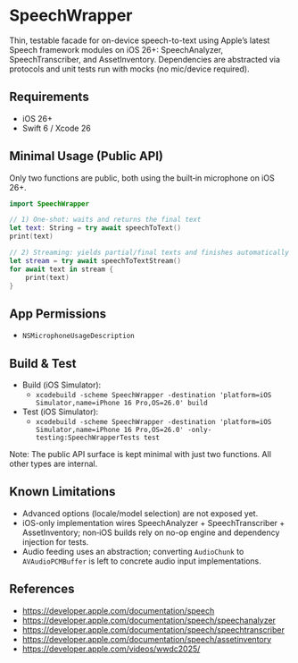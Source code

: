 # SpeechWrapper

Thin, testable facade for on-device speech-to-text using Apple’s latest Speech framework modules on iOS 26+: SpeechAnalyzer, SpeechTranscriber, and AssetInventory. Dependencies are abstracted via protocols and unit tests run with mocks (no mic/device required).

## Requirements
- iOS 26+
- Swift 6 / Xcode 26

## Minimal Usage (Public API)
Only two functions are public, both using the built‑in microphone on iOS 26+.

```swift
import SpeechWrapper

// 1) One‑shot: waits and returns the final text
let text: String = try await speechToText()
print(text)

// 2) Streaming: yields partial/final texts and finishes automatically
let stream = try await speechToTextStream()
for await text in stream {
    print(text)
}
```

## App Permissions
- `NSMicrophoneUsageDescription`

## Build & Test
- Build (iOS Simulator):
  - `xcodebuild -scheme SpeechWrapper -destination 'platform=iOS Simulator,name=iPhone 16 Pro,OS=26.0' build`
- Test (iOS Simulator):
  - `xcodebuild -scheme SpeechWrapper -destination 'platform=iOS Simulator,name=iPhone 16 Pro,OS=26.0' -only-testing:SpeechWrapperTests test`

Note: The public API surface is kept minimal with just two functions. All other types are internal.

## Known Limitations
- Advanced options (locale/model selection) are not exposed yet.
- iOS-only implementation wires SpeechAnalyzer + SpeechTranscriber + AssetInventory; non‑iOS builds rely on no-op engine and dependency injection for tests.
- Audio feeding uses an abstraction; converting `AudioChunk` to `AVAudioPCMBuffer` is left to concrete audio input implementations.

## References
- https://developer.apple.com/documentation/speech
- https://developer.apple.com/documentation/speech/speechanalyzer
- https://developer.apple.com/documentation/speech/speechtranscriber
- https://developer.apple.com/documentation/speech/assetinventory
- https://developer.apple.com/videos/wwdc2025/
